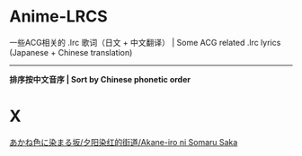 # Anime-LRCS

一些ACG相关的 .lrc 歌词（日文 + 中文翻译） | Some ACG related .lrc lyrics (Japanese + Chinese translation)

----

**排序按中文音序 | Sort by Chinese phonetic order**

# X

[あかね色に染まる坂/夕阳染红的街道/Akane-iro ni Somaru Saka](https://github.com/Little-Data/Anime-LRCS/blob/main/wiki/あかね色に染まる坂.md)


